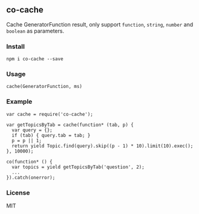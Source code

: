 ## co-cache

Cache GeneratorFunction result, only support `function`, `string`, `number` and `boolean` as parameters.

### Install

```
npm i co-cache --save
```

### Usage

```
cache(GeneratorFunction, ms)
```

### Example

```
var cache = require('co-cache');

var getTopicsByTab = cache(function* (tab, p) {
  var query = {};
  if (tab) { query.tab = tab; }
  p = p || 1;
  return yield Topic.find(query).skip((p - 1) * 10).limit(10).exec();
}, 10000);

co(function* () {
  var topics = yield getTopicsByTab('question', 2);
  ...
}).catch(onerror);
```

### License

MIT